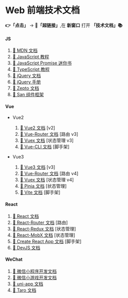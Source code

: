 # Web 前端技术文档

**👉「点击」** -> **🔗「超链接」**,在 **新窗口** 打开 **「技术文档」📚**

#### JS

1.  [🔗 MDN 文档](https://developer.mozilla.org/zh-CN/)
1.  [🔗 JavaScript 教程](https://zh.javascript.info)
1.  [🔗 JavaScript Promise 迷你书](http://liubin.org/promises-book/)
1.  [🔗 TypeScript 教程](https://ts.xcatliu.com/)
1.  [🔗 jQuery 文档](https://jquery.com)
1.  [🔗 jQuery 手册](https://jquery.cuishifeng.cn)
1.  [🔗 Zepto 文档](https://zeptojs.devjs.cn)
1.  [🔗 San 组件框架](https://baidu.github.io/san/)

#### Vue

-   Vue2

    1.  [🔗 Vue2 文档](https://v2.cn.vuejs.org) [v2]
    1.  [🔗 Vue-Router 文档](https://v3.router.vuejs.org/zh/) [路由 v3]
    1.  [🔗 Vuex 文档](https://v3.vuex.vuejs.org/zh/) [状态管理 v3]
    1.  [🔗 Vue-CLI 文档](https://cli.vuejs.org/zh/) [脚手架]

-   Vue3

    1.  [🔗 Vue3 文档](https://cn.vuejs.org) [v3]
    1.  [🔗 Vue-Router 文档](https://router.vuejs.org/zh/) [路由 v4]
    1.  [🔗 Vuex 文档](https://vuex.vuejs.org/zh/) [状态管理 v4]
    1.  [🔗 Pinia 文档](https://pinia.vuejs.org/zh/) [状态管理]
    1.  [🔗 Vite 文档](https://cn.vitejs.dev) [脚手架]

#### React

1.  [🔗 React 文档](https://react.docschina.org)
1.  [🔗 React-Router 文档](https://react-router.docschina.org) [路由]
1.  [🔗 React-Redux 文档](https://cn.redux.js.org/) [状态管理]
1.  [🔗 React-MobX 文档](https://mobx.nodejs.cn/) [状态管理]
1.  [🔗 Create React App 文档](https://create-react-app.bootcss.com) [脚手架]
1.  [🔗 DevJS 文档](https://dvajs.com/)

#### WeChat

1.  [🔗 微信小程序开发文档](https://developers.weixin.qq.com/miniprogram/dev/framework/)
1.  [🔗 微信小游戏开发文档](https://developers.weixin.qq.com/minigame/dev/guide/)
1.  [🔗 uni-app 文档](https://uniapp.dcloud.net.cn/)
1.  [🔗 Taro 文档](https://taro.jd.com/)

